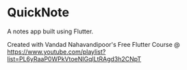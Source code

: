 # QuickNote

A notes app built using Flutter.

Created with Vandad Nahavandipoor's Free Flutter Course @ https://www.youtube.com/playlist?list=PL6yRaaP0WPkVtoeNIGqILtRAgd3h2CNpT

